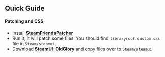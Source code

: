 ## Quick Guide

#### Patching and CSS

- Install [**SteamFriendsPatcher**](https://github.com/PhantomGamers/SteamFriendsPatcher/releases)
- Run it, it will patch some files. You should find `libraryroot.custom.css` file in `Steam/steamui`.
- Download [**SteamUI-OldGlory**](https://github.com/Jonius7/SteamUI-OldGlory/releases) and copy files over to `Steam/steamui`